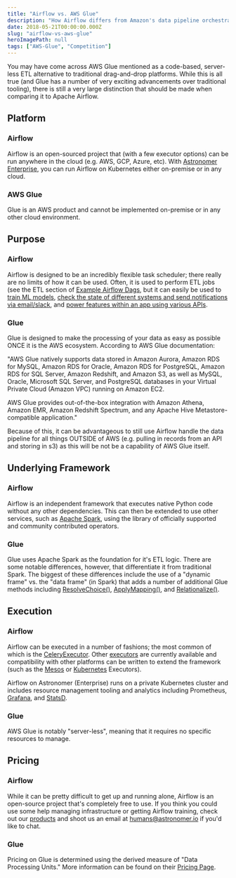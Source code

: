 ```yaml
---
title: "Airflow vs. AWS Glue"
description: "How Airflow differs from Amazon's data pipeline orchestration tool, AWS Glue."
date: 2018-05-21T00:00:00.000Z
slug: "airflow-vs-aws-glue"
heroImagePath: null
tags: ["AWS-Glue", "Competition"]
---
```


You may have come across AWS Glue mentioned as a code-based, server-less ETL alternative to traditional drag-and-drop platforms. While this is all true (and Glue has a number of very exciting advancements over traditional tooling), there is still a very large distinction that should be made when comparing it to Apache Airflow.

## Platform

### Airflow

Airflow is an open-sourced project that (with a few executor options) can be run anywhere in the cloud (e.g. AWS, GCP, Azure, etc). With [Astronomer Enterprise](http://enterprise.astronomer.io/), you can run Airflow on Kubernetes either on-premise or in any cloud.

### AWS Glue

Glue is an AWS product and cannot be implemented on-premise or in any other cloud environment.

## Purpose

### Airflow

Airflow is designed to be an incredibly flexible task scheduler; there really are no limits of how it can be used. Often, it is used to perform ETL jobs (see the ETL section of [Example Airflow Dags](https://github.com/airflow-plugins/Example-Airflow-DAGs), but it can easily be used to [train ML models](https://wecode.wepay.com/posts/training-machine-learning-models-with-airflow-and-bigquery), [check the state of different systems and send notifications via email/slack](https://www.astronomer.io/blog/automating-salesforce-reports-in-slack-with-airflow-3/), and [power features within an app using various APIs](https://robinhood.engineering/why-robinhood-uses-airflow-aed13a9a90c8?gi=e3d130abaf1a).

### Glue

Glue is designed to make the processing of your data as easy as possible ONCE it is the AWS ecosystem. According to AWS Glue documentation:

"AWS Glue natively supports data stored in Amazon Aurora, Amazon RDS for MySQL, Amazon RDS for Oracle, Amazon RDS for PostgreSQL, Amazon RDS for SQL Server, Amazon Redshift, and Amazon S3, as well as MySQL, Oracle, Microsoft SQL Server, and PostgreSQL databases in your Virtual Private Cloud (Amazon VPC) running on Amazon EC2.

AWS Glue provides out-of-the-box integration with Amazon Athena, Amazon EMR, Amazon Redshift Spectrum, and any Apache Hive Metastore-compatible application."

Because of this, it can be advantageous to still use Airflow handle the data pipeline for all things OUTSIDE of AWS (e.g. pulling in records from an API and storing in s3) as this will be not be a capability of AWS Glue itself.

## Underlying Framework

### Airflow

Airflow is an independent framework that executes native Python code without any other dependencies. This can then be extended to use other services, such as [Apache Spark](https://github.com/apache/incubator-airflow/blob/master/airflow/contrib/operators/spark_submit_operator.py), using the library of officially supported and community contributed operators.

### Glue

Glue uses Apache Spark as the foundation for it's ETL logic. There are some notable differences, however, that differentiate it from traditional Spark. The biggest of these differences include the use of a "dynamic frame" vs. the "data frame" (in Spark) that adds a number of additional Glue methods including [ResolveChoice()](https://docs.aws.amazon.com/glue/latest/dg/aws-glue-api-crawler-pyspark-transforms-ResolveChoice.html), [ApplyMapping()](https://docs.aws.amazon.com/glue/latest/dg/aws-glue-api-crawler-pyspark-transforms-ApplyMapping.html), and [Relationalize()](https://docs.aws.amazon.com/glue/latest/dg/aws-glue-api-crawler-pyspark-transforms-Relationalize.html).

## Execution

### Airflow

Airflow can be executed in a number of fashions; the most common of which is the [CeleryExecutor](https://github.com/apache/incubator-airflow/blob/master/airflow/executors/celery_executor.py). Other [executors](https://github.com/apache/incubator-airflow/tree/master/airflow/executors) are currently available and compatibility with other platforms can be written to extend the framework (such as the [Mesos](https://github.com/apache/incubator-airflow/blob/master/airflow/contrib/executors/mesos_executor.py) or [Kubernetes](https://cwiki.apache.org/confluence/pages/viewpage.action?pageId=71013666) Executors).

Airflow on Astronomer (Enterprise) runs on a private Kubernetes cluster and includes resource management tooling and analytics including Prometheus, [Grafana](https://grafana.com/), and [StatsD](https://github.com/etsy/statsd).

### Glue

AWS Glue is notably "server-less", meaning that it requires no specific resources to manage.

## Pricing

### Airflow

While it can be pretty difficult to get up and running alone, Airflow is an open-source project that's completely free to use. If you think you could use some help managing infrastructure or getting Airflow training, check out our [products](https://astronomer.io) and shoot us an email at humans@astronomer.io if you'd like to chat.

### Glue

Pricing on Glue is determined using the derived measure of "Data Processing Units." More information can be found on their [Pricing Page](https://aws.amazon.com/glue/pricing/).
